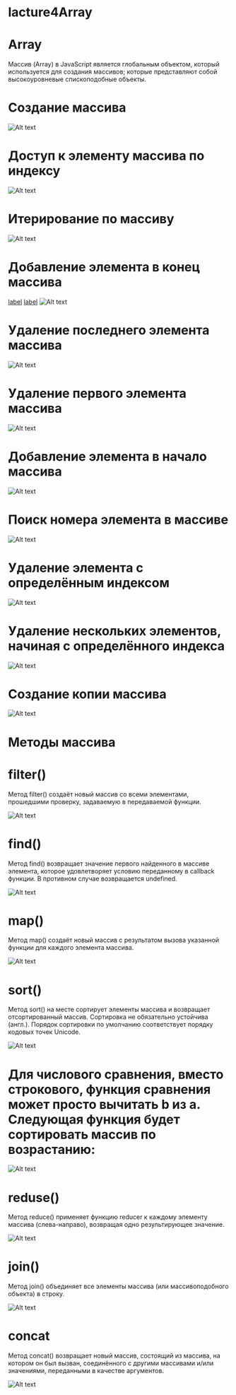# lacture4Array

# Array
Массив (Array) в JavaScript является глобальным объектом, который используется для создания массивов; которые представляют собой высокоуровневые спископодобные объекты.

# Создание массива

 ![Alt text](img/1.PNG)

 # Доступ к элементу массива по индексу
 
 ![Alt text](img/2.PNG)

 # Итерирование по массиву
 
 ![Alt text](img/3.PNG)

 # Добавление элемента в конец массива
 
[label](img/4.PNG%0D) [label](img/5.PNG%0D) ![Alt text](img/6.PNG)

# Удаление последнего элемента массива

![Alt text](img/11.PNG)

# Удаление первого элемента массива

![Alt text](img/5.PNG)

# Добавление элемента в начало массива

![Alt text](img/6.PNG)

# Поиск номера элемента в массиве

![Alt text](img/7.PNG)

# Удаление элемента с определённым индексом

![Alt text](img/8.PNG)

# Удаление нескольких элементов, начиная с определённого индекса

![Alt text](img/9.PNG)

# Создание копии массива

![Alt text](img/10.PNG)

# Методы массива

# filter()
Метод filter() создаёт новый массив со всеми элементами, прошедшими проверку, задаваемую в передаваемой функции.

![Alt text](img/12.PNG)


# find()
Метод find() возвращает значение первого найденного в массиве элемента, которое удовлетворяет условию переданному в callback функции. В противном случае возвращается undefined.

![Alt text](img/13.PNG)

# map()
Метод map() создаёт новый массив с результатом вызова указанной функции для каждого элемента массива.

![Alt text](img/14.PNG)


# sort()
Метод sort() на месте сортирует элементы массива и возвращает отсортированный массив. Сортировка не обязательно устойчива (англ.). Порядок сортировки по умолчанию соответствует порядку кодовых точек Unicode.

![Alt text](img/15.PNG)

# Для числового сравнения, вместо строкового, функция сравнения может просто вычитать b из a. Следующая функция будет сортировать массив по возрастанию:

![Alt text](img/16.PNG)

# reduse()
Метод reduce() применяет функцию reducer к каждому элементу массива (слева-направо), возвращая одно результирующее значение.

![Alt text](img/17.PNG)

# join()
Метод join() объединяет все элементы массива (или массивоподобного объекта) в строку.

![Alt text](img/18.PNG)

# concat
Метод concat() возвращает новый массив, состоящий из массива, на котором он был вызван, соединённого с другими массивами и/или значениями, переданными в качестве аргументов.

![Alt text](img/19.PNG)
